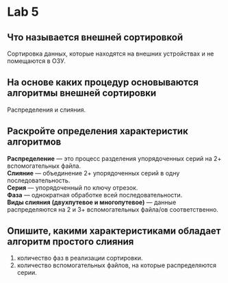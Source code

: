# Lab 5

## Что называется внешней сортировкой

Сортировка данных, которые находятся на внешних устройствах и не помещаются в ОЗУ.

## На основе каких процедур основываются алгоритмы внешней сортировки

Распределения и слияния.

## Раскройте определения характеристик алгоритмов

**Распределение** — это процесс разделения упорядоченных серий на 2+ вспомогательных файла.  
**Слияние** — объединение 2+ упорядоченных серий в одну последовательность.  
**Серия** — упорядоченный по ключу отрезок.  
**Фаза** — однократная обработке всей последовательности.  
**Виды слияния (двухпутевое и многопутевое)** — данные распределяются на 2 и 3+ вспомогательных файла/ов соответственно.

## Опишите, какими характеристиками обладает алгоритм простого слияния

1. количество фаз в реализации сортировки.
2. количество вспомогательных файлов, на которые распределяются серии.
